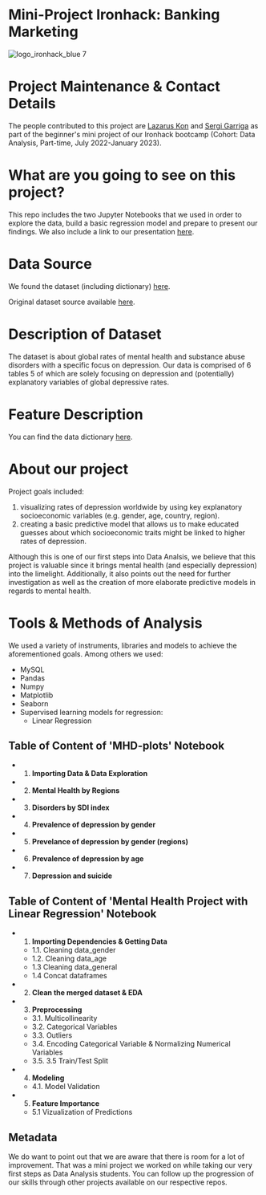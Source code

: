 # Mini-Project Ironhack: Banking Marketing

![logo_ironhack_blue 7](https://coursereport-s3-production.global.ssl.fastly.net/uploads/school/logo/84/original/logo-ironhack-blue.png)

<h1>Project Maintenance & Contact Details</h1>

The people contributed to this project are [Lazarus Kon](https://github.com/lazaruskon) and [Sergi Garriga](https://github.com/sergi-garriga) as part of the beginner's mini project of our Ironhack bootcamp (Cohort: Data Analysis, Part-time, July 2022-January 2023).

<h1>What are you going to see on this project?</h1>

This repo includes the two Jupyter Notebooks that we used in order to explore the data, build a basic regression model and prepare to present our findings. We also include a link to our presentation [here](https://docs.google.com/presentation/d/1iveXxdvnnQBUMF2UdwIzTBsJV4Ddp40WyL0QMy0JYiA/edit?usp=sharing).

<h1>Data Source</h1>

We found the dataset (including dictionary) [here](https://data.world/vizzup/mental-health-depression-disorder-data).

Original dataset source available [here](https://ourworldindata.org).

<h1>Description of Dataset</h1>

The dataset is about global rates of mental health and substance abuse disorders with a specific focus on depression. Our data is comprised of 6 tables 5 of which are solely focusing on depression and (potentially) explanatory variables of global depressive rates. 

<h1>Feature Description</h1>

You can find the data dictionary [here](https://data.world/vizzup/mental-health-depression-disorder-data/workspace/data-dictionary).

<h1>About our project</h1>

Project goals included:
 1. visualizing rates of depression worldwide by using key explanatory socioeconomic variables (e.g. gender, age, country, region).
 2. creating a basic predictive model that allows us to make educated guesses about which socioeconomic traits might be linked to higher rates of depression.

Although this is one of our first steps into Data Analsis, we believe that this project is valuable since it brings mental health (and especially depression) into the limelight. Additionally, it also points out the need for further investigation as well as the creation of more elaborate predictive models in regards to mental health.

<h1>Tools & Methods of Analysis</h1>

We used a variety of instruments, libraries and models to achieve the aforementioned goals. Among others we used: 
- MySQL
- Pandas
- Numpy
- Matplotlib
- Seaborn
- Supervised learning models for regression:
  - Linear Regression

<h2>Table of Content of 'MHD-plots' Notebook</h2>

- 1. <b>Importing Data & Data Exploration</b> 
- 2. <b>Mental Health by Regions</b>
- 3. <b>Disorders by SDI index</b>
- 4. <b>Prevalence of depression by gender</b>
- 5. <b>Prevelance of depression by gender (regions)</b>
- 6. <b>Prevalence of depression by age</b>
- 7. <b>Depression and suicide</b>

<h2>Table of Content of 'Mental Health Project with Linear Regression' Notebook</h2>

- 1. <b>Importing Dependencies & Getting Data</b>
  - 1.1. Cleaning data_gender
  - 1.2. Cleaning data_age
  - 1.3 Cleaning data_general
  - 1.4 Concat dataframes
- 2. <b>Clean the merged dataset & EDA</b>
- 3. <b>Preprocessing</b>
  - 3.1. Multicollinearity
  - 3.2. Categorical Variables
  - 3.3. Outliers
  - 3.4. Encoding Categorical Variable & Normalizing Numerical Variables
  - 3.5. 3.5 Train/Test Split
- 4. <b>Modeling</b>
  - 4.1. Model Validation
- 5. <b>Feature Importance</b>
  - 5.1 Vizualization of Predictions

## Metadata

We do want to point out that we are aware that there is room for a lot of improvement. That was a mini project we worked on while taking our very first steps as Data Analysis students. You can follow up the progression of our skills through other projects available on our respective repos.
